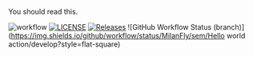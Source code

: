 You should read this.



![workflow](https://github.com/MilanFly/sem/actions/workflows/main.yml/badge.svg)
[![LICENSE](https://img.shields.io/github/license/MilanFly/sem.svg?style=flat-square)](https://github.com/MilanFly/sem/blob/master/LICENSE)
[![Releases](https://img.shields.io/github/release/MilanFly/sem/all.svg?style=flat-square)](https://github.com/MilanFly/sem/releases)
![GitHub Workflow Status (branch)](https://img.shields.io/github/workflow/status/MilanFly/sem/Hello world action/develop?style=flat-square)